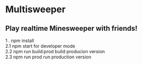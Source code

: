 # Multisweeper
## Play realtime Minesweeper with friends!

1 . npm install  
2.1 npm start for developer mode  
2.2 npm run build:prod build producion version  
2.3 npm run prod run production version

